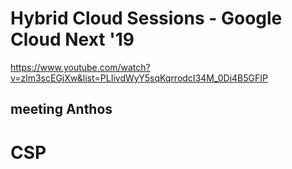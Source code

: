 # Hybrid Cloud Sessions - Google Cloud Next '19


https://www.youtube.com/watch?v=zlm3scEGjXw&list=PLIivdWyY5sqKqrrodcI34M_0Di4B5GFIP



## meeting Anthos


# CSP





